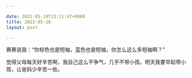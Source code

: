 ```yaml
---

date: 2022-05-10T13:11:47+0800
title: 2022-05-10
layout: post

---
```


赛赛说我：“你棕色也是短袖，蓝色也是短袖，你怎么这么多短袖啊？”

觉得父母每天好辛苦啊，我自己这么不争气，几乎不带小孩。明天我要早起带小孩，让爸妈少辛苦一些。
